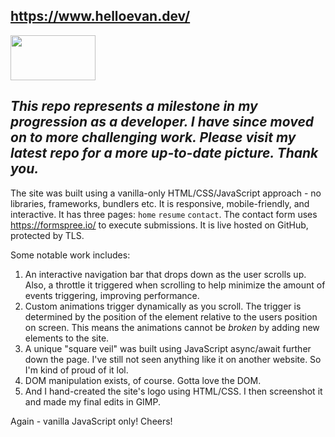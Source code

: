 ## https://www.helloevan.dev/
<img src="../main/img/tab-icon/hedev-logo-white.png" width=136 height=72>

## *This repo represents a milestone in my progression as a developer. I have since moved on to more challenging work. Please visit my latest repo for a more up-to-date picture. Thank you.*

The site was built using a vanilla-only HTML/CSS/JavaScript approach - no libraries, frameworks, bundlers etc. It is responsive, mobile-friendly, and interactive. It has three pages: ```home``` ```resume``` ```contact```. The contact form uses https://formspree.io/ to execute submissions. It is live hosted on GitHub, protected by TLS.

Some notable work includes:

1. An interactive navigation bar that drops down as the user scrolls up. Also, a throttle it triggered when scrolling to help minimize the amount of events triggering, improving performance.
2. Custom animations trigger dynamically as you scroll. The trigger is determined by the position of the element relative to the users position on screen. This means the animations cannot be *broken* by adding new elements to the site.
3. A unique "square veil" was built using JavaScript async/await further down the page. I've still not seen anything like it on another website. So I'm kind of proud of it lol.
4. DOM manipulation exists, of course. Gotta love the DOM.
5. And I hand-created the site's logo using HTML/CSS. I then screenshot it and made my final edits in GIMP.

Again - vanilla JavaScript only! Cheers!
